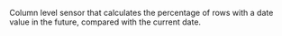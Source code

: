 Column level sensor that calculates the percentage of rows with a date value in the future, compared with the current date.
